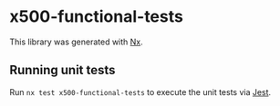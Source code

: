 # x500-functional-tests

This library was generated with [Nx](https://nx.dev).

## Running unit tests

Run `nx test x500-functional-tests` to execute the unit tests via [Jest](https://jestjs.io).

